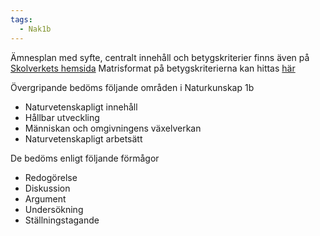 ```yaml
---
tags:
  - Nak1b
---
```

Ämnesplan med syfte, centralt innehåll och betygskriterier finns även på [Skolverkets hemsida](https://www.skolverket.se/undervisning/gymnasieskolan/laroplan-program-och-amnen-i-gymnasieskolan/gymnasieprogrammen/amne?url=907561864%2Fsyllabuscw%2Fjsp%2Fsubject.htm%3FsubjectCode%3DNAK%26version%3D3%26tos%3Dgy&sv.url=12.5dfee44715d35a5cdfa92a3) Matrisformat på betygskriterierna kan hittas [här](https://www.betygskriterier.se/skola/amne/NAK/kurs/NAKNAK01b/)

Övergripande bedöms följande områden i Naturkunskap 1b

- Naturvetenskapligt innehåll
- Hållbar utveckling
- Människan och omgivningens växelverkan
- Naturvetenskapligt arbetsätt

De bedöms enligt följande förmågor

- Redogörelse
- Diskussion
- Argument
- Undersökning
- Ställningstagande
